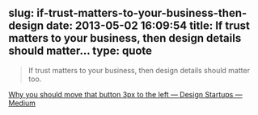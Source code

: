 slug: if-trust-matters-to-your-business-then-design
date: 2013-05-02 16:09:54
title: If trust matters to your business, then design details should matter...
type: quote
---

> If trust matters to your business, then design details should matter too.

[Why you should move that button 3px to the left — Design Startups — Medium](https://medium.com/design-startups/c012e5ad32f7)

